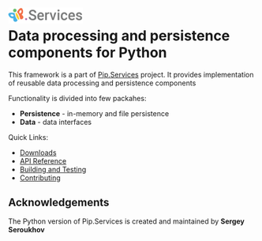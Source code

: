 # <img src="https://github.com/pip-services/pip-services/raw/master/design/Logo.png" alt="Pip.Services Logo" style="max-width:30%"> <br/> Data processing and persistence components for Python

This framework is a part of [Pip.Services](https://github.com/pip-services/pip-services) project.
It provides implementation of reusable data processing and persistence components

Functionality is divided into few packahes:

- **Persistence** - in-memory and file persistence
- **Data** - data interfaces

Quick Links:

* [Downloads](https://github.com/pip-services3-python/pip-services3-data-python/blob/master/doc/Downloads.md)
* [API Reference](httphttps://pip-services3-data-python.readthedocs.io/en/latest/index.html)
* [Building and Testing](https://github.com/pip-services3-python/pip-services3-data-python/blob/master/doc/Development.md)
* [Contributing](https://github.com/pip-services3-python/pip-services3-data-python/blob/master/doc/Development.md/#contrib)

## Acknowledgements

The Python version of Pip.Services is created and maintained by **Sergey Seroukhov**